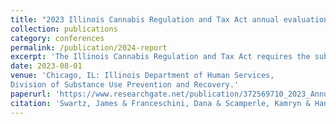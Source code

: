```yaml
---
title: "2023 Illinois Cannabis Regulation and Tax Act annual evaluation. "
collection: publications
category: conferences
permalink: /publication/2024-report
excerpt: 'The Illinois Cannabis Regulation and Tax Act requires the submission of an annual report with the goal of comprehensively covering all aspects of the public health issues related to recreational cannabis legalization. This document serves as the 2023 annual report. The focus centers upon changes over time since the last report, as well as providing meaningful comparisons between Illinois, other Midwest states, and the US.'
date: 2023-08-01
venue: 'Chicago, IL: Illinois Department of Human Services,
Division of Substance Use Prevention and Recovery.'
paperurl: 'https://www.researchgate.net/publication/372569710_2023_Annual_Cannabis_Report_Cannabis_Regulation_and_Tax_Act_Evaluation'
citation: 'Swartz, James & Franceschini, Dana & Scamperle, Kamryn & Han, Yiran & Madan, Sharuti. (2023). 2023 Annual Cannabis Report: Cannabis Regulation and Tax Act Evaluation. 10.13140/RG.2.2.31216.64003/1. '
---
```

